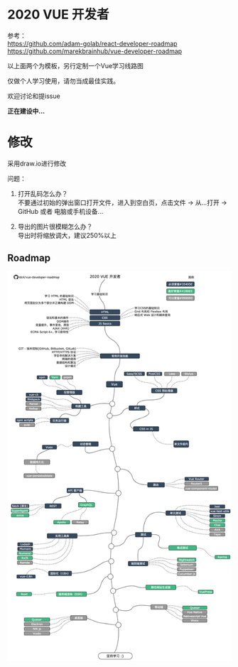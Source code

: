 # 2020 VUE 开发者

参考：  
https://github.com/adam-golab/react-developer-roadmap  
https://github.com/marekbrainhub/vue-developer-roadmap  

以上面两个为模板，另行定制一个Vue学习线路图

仅做个人学习使用，请勿当成最佳实践。

欢迎讨论和提issue

**正在建设中...**

# 修改

采用draw.io进行修改

问题：
1. 打开乱码怎么办？  
不要通过初始的弹出窗口打开文件，进入到空白页，点击文件 -> 从...打开 -> GitHub 或者 电脑或手机设备...

2. 导出的图片很模糊怎么办？  
导出时将缩放调大，建议250%以上

## Roadmap

![Roadmap](./vue-developer-roadmap.png)